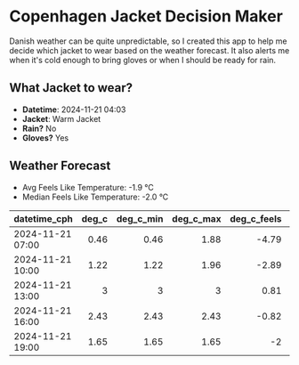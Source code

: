 
# Copenhagen Jacket Decision Maker

Danish weather can be quite unpredictable, so I created this app to help me decide which jacket to wear based on the weather forecast. 
It also alerts me when it's cold enough to bring gloves or when I should be ready for rain.

## What Jacket to wear?

- **Datetime**: 2024-11-21 04:03
- **Jacket**: Warm Jacket
- **Rain?** No
- **Gloves?** Yes

## Weather Forecast
- Avg Feels Like Temperature: -1.9 °C
- Median Feels Like Temperature: -2.0 °C

| datetime_cph     |   deg_c |   deg_c_min |   deg_c_max |   deg_c_feels | weather   | wind   | rain   |
|:-----------------|--------:|------------:|------------:|--------------:|:----------|:-------|:-------|
| 2024-11-21 07:00 |    0.46 |        0.46 |        1.88 |         -4.79 | Clouds    | Medium | None   |
| 2024-11-21 10:00 |    1.22 |        1.22 |        1.96 |         -2.89 | Clouds    | Low    | None   |
| 2024-11-21 13:00 |    3    |        3    |        3    |          0.81 | Clouds    | Low    | None   |
| 2024-11-21 16:00 |    2.43 |        2.43 |        2.43 |         -0.82 | Clouds    | Low    | None   |
| 2024-11-21 19:00 |    1.65 |        1.65 |        1.65 |         -2    | Clouds    | Low    | None   |
        